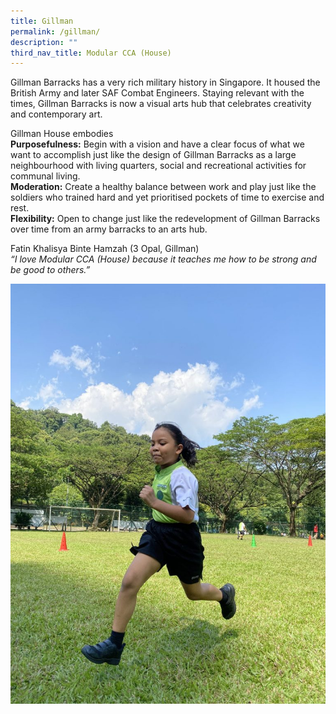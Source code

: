 ```yaml
---
title: Gillman
permalink: /gillman/
description: ""
third_nav_title: Modular CCA (House)
---
```

<p>Gillman Barracks has a very rich military history in Singapore. It housed the British Army and later SAF Combat Engineers. Staying relevant with the times, Gillman Barracks is now a visual arts hub that celebrates creativity and contemporary art.</p>
<p>Gillman House embodies<br /><strong>Purposefulness:</strong>&nbsp;Begin with a vision and have a clear focus of what we want to accomplish just like&nbsp;the design of Gillman Barracks as a large neighbourhood with living quarters, social and recreational activities for communal living.<br /><strong>Moderation:</strong>&nbsp;Create a healthy balance between work and play just like the soldiers who trained hard and yet prioritised pockets of time to exercise and rest.<br /><strong>Flexibility:</strong>&nbsp;Open to change just like the redevelopment of Gillman Barracks over time from an army barracks to an arts hub.</p>
<p>Fatin Khalisya Binte Hamzah (3 Opal, Gillman)<br /><em>&ldquo;I love Modular CCA (House) because it teaches me how to be strong and be good to others.&rdquo;</em></p>

![](/images/IMG_6537-scaled-e1624626358540-768x1024.jpg)